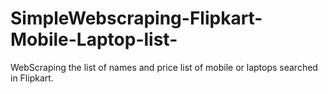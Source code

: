# SimpleWebscraping-Flipkart-Mobile-Laptop-list-
 WebScraping the list of names and price list of mobile or laptops  searched in Flipkart.
